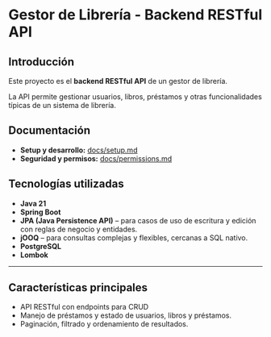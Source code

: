# Gestor de Librería - Backend RESTful API

## Introducción

Este proyecto es el **backend RESTful API** de un gestor de librería.

La API permite gestionar usuarios, libros, préstamos y otras funcionalidades típicas de un sistema de librería.

## Documentación

- **Setup y desarrollo:** [docs/setup.md](docs/setup.md)
- **Seguridad y permisos:** [docs/permissions.md](docs/permissions.md)

## Tecnologías utilizadas

- **Java 21**
- **Spring Boot**
- **JPA (Java Persistence API)** – para casos de uso de escritura y edición con reglas de negocio y entidades.
- **jOOQ** – para consultas complejas y flexibles, cercanas a SQL nativo.
- **PostgreSQL**
- **Lombok**

---

## Características principales

- API RESTful con endpoints para CRUD
- Manejo de préstamos y estado de usuarios, libros y préstamos.
- Paginación, filtrado y ordenamiento de resultados.